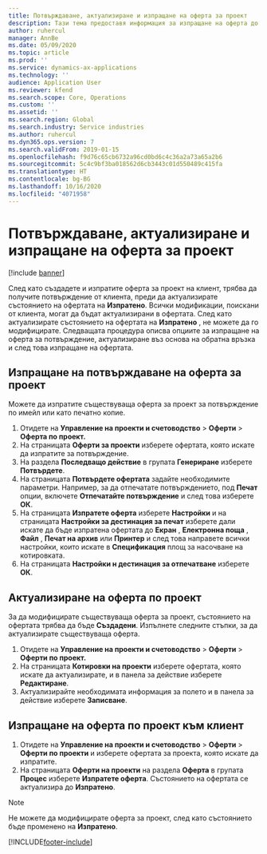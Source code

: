 ```yaml
---
title: Потвърждаване, актуализиране и изпращане на оферта за проект
description: Тази тема предоставя информация за изпращане на оферта до клиента за потвърждение, модифициране въз основа на обратна връзка и след това повторно изпращане на офертата.
author: ruhercul
manager: AnnBe
ms.date: 05/09/2020
ms.topic: article
ms.prod: ''
ms.service: dynamics-ax-applications
ms.technology: ''
audience: Application User
ms.reviewer: kfend
ms.search.scope: Core, Operations
ms.custom: ''
ms.assetid: ''
ms.search.region: Global
ms.search.industry: Service industries
ms.author: ruhercul
ms.dyn365.ops.version: 7
ms.search.validFrom: 2019-01-15
ms.openlocfilehash: f9d76c65cb6732a96cd0bd6c4c36a2a73a65a2b6
ms.sourcegitcommit: 5c4c9bf3ba018562d6cb3443c01d550489c415fa
ms.translationtype: HT
ms.contentlocale: bg-BG
ms.lasthandoff: 10/16/2020
ms.locfileid: "4071958"
---
```

# <a name="confirm-update-and-send-a-project-quotation"></a>Потвърждаване, актуализиране и изпращане на оферта за проект

[!include [banner](../includes/banner.md)]

След като създадете и изпратите оферта за проект на клиент, трябва да получите потвърждение от клиента, преди да актуализирате състоянието на офертата на **Изпратено**. Всички модификации, поискани от клиента, могат да бъдат актуализирани в офертата. След като актуализирате състоянието на офертата на **Изпратено** , не можете да го модифицирате. Следващата процедура описва опциите за изпращане на оферта за потвърждение, актуализиране въз основа на обратна връзка и след това изпращане на офертата.

## <a name="send-a-project-quotation-confirmation"></a>Изпращане на потвърждаване на оферта за проект  

Можете да изпратите съществуваща оферта за проект за потвърждение по имейл или като печатно копие. 

1. Отидете на **Управление на проекти и счетоводство** > **Оферти** > **Оферта по проект.** 
2. На страницата **Оферти за проекти** изберете офертата, която искате да изпратите за потвърждение. 
3. На раздела **Последващо действие** в групата **Генериране** изберете **Потвърдете**. 
4. На страницата **Потвърдете офертата** задайте необходимите параметри. Например, за да отпечатате потвърждението, под **Печат** опции, включете **Отпечатайте потвърждение** и след това изберете **ОК**.
5. На страницата **Изпратете оферта** изберете **Настройки** и на страницата **Настройки за дестинация за печат** изберете дали искате да бъде изпратена офертата до **Екран** , **Електронна поща** , **Файл** , **Печат на архив** или **Принтер** и след това направете всички настройки, които искате в **Спецификация** площ за насочване на котировката.
6. На страницата **Настройки н дестинация за отпечатване** изберете **ОК**.  

## <a name="update-a-project-quotation"></a>Актуализиране на оферта по проект

За да модифицирате съществуваща оферта за проект, състоянието на офертата трябва да бъде **Създадени**. Изпълнете следните стъпки, за да актуализирате съществуваща оферта. 

1. Отидете на **Управление на проекти и счетоводство** > **Оферти** > **Оферти по проект.**
2. На страницата **Котировки на проекти** изберете офертата, която искате да актуализирате, и в панела за действие изберете **Редактиране**.
3. Актуализирайте необходимата информация за полето и в панела за действие изберете **Записване**.  

## <a name="send-a-project-quotation-to-a-customer"></a>Изпращане на оферта по проект към клиент 

1. Отидете на **Управление на проекти и счетоводство** > **Оферти** > **Оферти по проекти** и изберете офертата за проекта, която искате да изпратите.
2. На страницата **Оферти на проекти** на раздела **Оферта** в групата **Процес** изберете **Изпратете оферта**. Състоянието на офертата се актуализира до **Изпратено**.

> [!NOTE]
> Не можете да модифицирате оферта за проект, след като състоянието бъде променено на **Изпратено**.


[!INCLUDE[footer-include](../includes/footer-banner.md)]